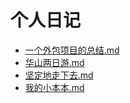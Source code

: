 # 个人日记

- [一个外包项目的总结.md](一个外包项目的总结.md)
- [华山两日游.md](华山两日游.md)
- [坚定地走下去.md](坚定地走下去.md)
- [我的小本本.md](我的小本本.md)
